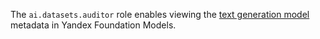 The `ai.datasets.auditor` role enables viewing the [text generation model](../../../foundation-models/concepts/generation/models.md) metadata in Yandex Foundation Models.
